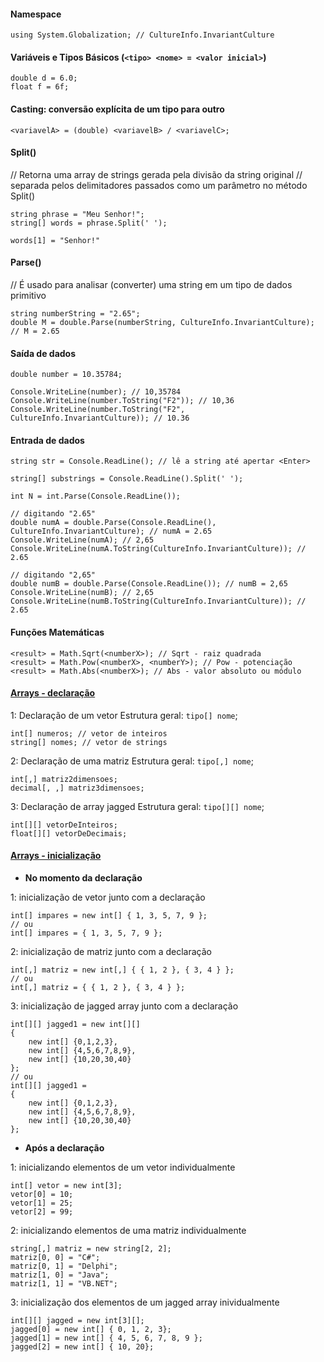#### Namespace
```
using System.Globalization; // CultureInfo.InvariantCulture
```

#### Variáveis e Tipos Básicos (`<tipo> <nome> = <valor inicial>`)
```
double d = 6.0;
float f = 6f;
```

#### Casting: conversão explícita de um tipo para outro
```
<variavelA> = (double) <variavelB> / <variavelC>;
```

#### Split()
// Retorna uma array de strings gerada pela divisão da string original 
// separada pelos delimitadores passados ​​como um parâmetro no método Split()
```
string phrase = "Meu Senhor!";
string[] words = phrase.Split(' ');

words[1] = "Senhor!"
```

#### Parse()
// É usado para analisar (converter) uma string em um tipo de dados primitivo
```
string numberString = "2.65";
double M = double.Parse(numberString, CultureInfo.InvariantCulture); // M = 2.65
```

#### Saída de dados   
```
double number = 10.35784;

Console.WriteLine(number); // 10,35784
Console.WriteLine(number.ToString("F2")); // 10,36
Console.WriteLine(number.ToString("F2", CultureInfo.InvariantCulture)); // 10.36
```

#### Entrada de dados
```
string str = Console.ReadLine(); // lê a string até apertar <Enter>

string[] substrings = Console.ReadLine().Split(' '); 

int N = int.Parse(Console.ReadLine()); 

// digitando "2.65"
double numA = double.Parse(Console.ReadLine(), CultureInfo.InvariantCulture); // numA = 2.65
Console.WriteLine(numA); // 2,65
Console.WriteLine(numA.ToString(CultureInfo.InvariantCulture)); // 2.65

// digitando "2,65"
double numB = double.Parse(Console.ReadLine()); // numB = 2,65
Console.WriteLine(numB); // 2,65
Console.WriteLine(numB.ToString(CultureInfo.InvariantCulture)); // 2.65
```

#### Funções Matemáticas
```
<result> = Math.Sqrt(<numberX>); // Sqrt - raiz quadrada
<result> = Math.Pow(<numberX>, <numberY>); // Pow - potenciação
<result> = Math.Abs(<numberX>); // Abs - valor absoluto ou módulo
```

#### [Arrays - declaração](http://www.linhadecodigo.com.br/artigo/3444/arrays-em-csharp-teoria-e-pratica.aspx)
1: Declaração de um vetor
Estrutura geral: `tipo[] nome`;
```
int[] numeros; // vetor de inteiros
string[] nomes; // vetor de strings
```
2: Declaração de uma matriz
Estrutura geral: `tipo[,] nome`;
```
int[,] matriz2dimensoes;
decimal[, ,] matriz3dimensoes;
```
3: Declaração de array jagged
Estrutura geral: `tipo[][] nome`;
```
int[][] vetorDeInteiros;
float[][] vetorDeDecimais;
```

#### [Arrays - inicialização](http://www.linhadecodigo.com.br/artigo/3444/arrays-em-csharp-teoria-e-pratica.aspx)
- **No momento da declaração**

1: inicialização de vetor junto com a declaração
```
int[] impares = new int[] { 1, 3, 5, 7, 9 };
// ou
int[] impares = { 1, 3, 5, 7, 9 };
```
2: inicialização de matriz junto com a declaração
```
int[,] matriz = new int[,] { { 1, 2 }, { 3, 4 } };
// ou
int[,] matriz = { { 1, 2 }, { 3, 4 } };
```
3: inicialização de jagged array junto com a declaração
```
int[][] jagged1 = new int[][] 
{
    new int[] {0,1,2,3},
    new int[] {4,5,6,7,8,9},
    new int[] {10,20,30,40}
};
// ou
int[][] jagged1 = 
{
    new int[] {0,1,2,3},
    new int[] {4,5,6,7,8,9},
    new int[] {10,20,30,40}
};
```

- **Após a declaração**

1: inicializando elementos de um vetor individualmente
```
int[] vetor = new int[3];
vetor[0] = 10;
vetor[1] = 25;
vetor[2] = 99;
```
2: inicializando elementos de uma matriz individualmente
```
string[,] matriz = new string[2, 2];
matriz[0, 0] = "C#";
matriz[0, 1] = "Delphi";
matriz[1, 0] = "Java";
matriz[1, 1] = "VB.NET";
```
3: inicialização dos elementos de um jagged array inividualmente
```
int[][] jagged = new int[3][];
jagged[0] = new int[] { 0, 1, 2, 3};
jagged[1] = new int[] { 4, 5, 6, 7, 8, 9 };
jagged[2] = new int[] { 10, 20};
```
